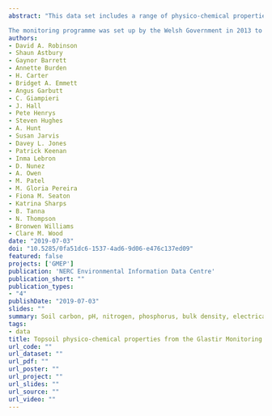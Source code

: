 ```yaml
---
abstract: "This data set includes a range of physico-chemical properties measured from topsoil within a wide range of land use types across Wales, collected as part of the Glastir Monitoring and Evaluation Programme (GMEP). The properties included are: soil organic matter (loss on ignition (LOI)), derived carbon concentration, total soil organic carbon (SOC), nitrogen, total soil phosphorous, Olsen-phosphorous (within improved land only), pH, electrical conductivity, soil bulk density of fine earth, fine earth volumetric water content when sampled and soil water repellency - water drop penetration time.

The monitoring programme was set up by the Welsh Government in 2013 to monitor the effects of the Glastir agri-environment scheme on the environment and ran from 2013 to 2016. The field survey element was based on a stratified random sampling design of 300 x 1km square sites across Wales, and was managed by the Centre for Ecology & Hydrology. "
authors:
- David A. Robinson
- Shaun Astbury
- Gaynor Barrett
- Annette Burden
- H. Carter
- Bridget A. Emmett
- Angus Garbutt
- C. Giampieri
- J. Hall
- Pete Henrys
- Steven Hughes
- A. Hunt
- Susan Jarvis
- Davey L. Jones
- Patrick Keenan
- Inma Lebron
- D. Nunez
- A. Owen
- M. Patel
- M. Gloria Pereira
- Fiona M. Seaton
- Katrina Sharps
- B. Tanna
- N. Thompson
- Bronwen Williams
- Clare M. Wood
date: "2019-07-03"
doi: "10.5285/0fa51dc6-1537-4ad6-9d06-e476c137ed09"
featured: false
projects: ['GMEP']
publication: 'NERC Environmental Information Data Centre'
publication_short: ""
publication_types:
- "4"
publishDate: "2019-07-03"
slides: ""
summary: Soil carbon, pH, nitrogen, phosphorus, bulk density, electrical conductivity, water content and water repellency data from the GMEP survey.
tags:
- data
title: Topsoil physico-chemical properties from the Glastir Monitoring and Evaluation Programme, Wales 2013-2016
url_code: ""
url_dataset: ""
url_pdf: ""
url_poster: ""
url_project: ""
url_slides: ""
url_source: ""
url_video: ""
---
```




